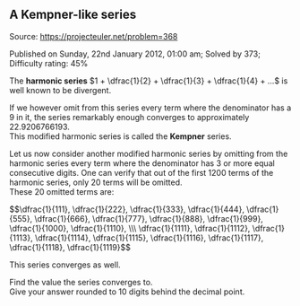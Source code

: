 A Kempner-like series
---------------------

Source: https://projecteuler.net/problem=368

Published on Sunday, 22nd January 2012, 01:00 am; Solved by 373;
Difficulty rating: 45%

The **harmonic series** \$1 + \\dfrac{1}{2} + \\dfrac{1}{3} +
\\dfrac{1}{4} + ...\$ is well known to be divergent.

If we however omit from this series every term where the denominator has
a 9 in it, the series remarkably enough converges to approximately
22.9206766193.\
 This modified harmonic series is called the **Kempner** series.

Let us now consider another modified harmonic series by omitting from
the harmonic series every term where the denominator has 3 or more equal
consecutive digits. One can verify that out of the first 1200 terms of
the harmonic series, only 20 terms will be omitted.\
 These 20 omitted terms are:

\$\$\\dfrac{1}{111}, \\dfrac{1}{222}, \\dfrac{1}{333}, \\dfrac{1}{444},
\\dfrac{1}{555}, \\dfrac{1}{666}, \\dfrac{1}{777}, \\dfrac{1}{888},
\\dfrac{1}{999}, \\dfrac{1}{1000}, \\dfrac{1}{1110}, \\\\\\
\\dfrac{1}{1111}, \\dfrac{1}{1112}, \\dfrac{1}{1113}, \\dfrac{1}{1114},
\\dfrac{1}{1115}, \\dfrac{1}{1116}, \\dfrac{1}{1117}, \\dfrac{1}{1118},
\\dfrac{1}{1119}\$\$

This series converges as well.

Find the value the series converges to.\
 Give your answer rounded to 10 digits behind the decimal point.
